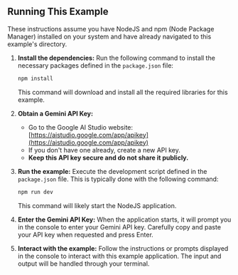## Running This Example

These instructions assume you have NodeJS and npm (Node Package Manager) installed on your system and have already navigated to this example's directory.

1.  **Install the dependencies:**
    Run the following command to install the necessary packages defined in the `package.json` file:
    ```bash
    npm install
    ```
    This command will download and install all the required libraries for this example.

2.  **Obtain a Gemini API Key:**
    * Go to the Google AI Studio website: [https://aistudio.google.com/app/apikey](https://aistudio.google.com/app/apikey)
    * If you don't have one already, create a new API key.
    * **Keep this API key secure and do not share it publicly.**

3.  **Run the example:**
    Execute the development script defined in the `package.json` file. This is typically done with the following command:
    ```bash
    npm run dev
    ```
    This command will likely start the NodeJS application.

4.  **Enter the Gemini API Key:**
    When the application starts, it will prompt you in the console to enter your Gemini API key. Carefully copy and paste your API key when requested and press Enter.

5.  **Interact with the example:**
    Follow the instructions or prompts displayed in the console to interact with this example application. The input and output will be handled through your terminal.